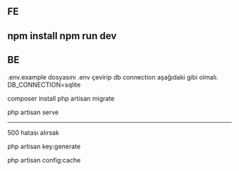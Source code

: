
## FE
npm install
npm run dev
----------------------------------------------------

## BE
.env.example dosyasını .env çevirip db connection aşağıdaki gibi olmalı.
DB_CONNECTION=sqlite

composer install
php artisan migrate

php artisan serve

------------------------------------------------

500 hatası alırsak 

php artisan key:generate

php artisan config:cache

